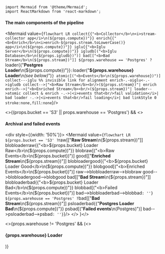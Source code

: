 ```mdx-code-block
import Mermaid from '@theme/Mermaid';
import ReactMarkdown from 'react-markdown';
```

<h4>The main components of the pipeline</h4>

<Mermaid value={`
flowchart LR
  collect{{"<b>Collector</b>\n<i>stream-collector app</i>\n(${props.compute})"}}
  enrich{{"<b>Enrich</b>\n<i>enrich-${props.stream.toLowerCase()} app</i>\n(${props.compute})"}}
  iglu{{"<b>Iglu Server</b>\n(${props.compute})"}}
  igludb[("<b>Iglu Database</b>\n(${props.igludb})")]
  bad[["<b>Bad Stream</b>\n(${props.stream})"]]
  ${props.warehouse == 'Postgres' ?
    `loader{{"<b>Postgres Loader</b>\n(${props.compute})"}}` :
    `loader("<b>${props.warehouse} Loader</b>\n<i>(see below)</i>")`
  }
  atomic[("<b>Events</b>\n(${props.warehouse})")]
  collect---iglu %% invisible link for alignment
  enrich-.-oiglu<-.->igludb
  collect-->|"<b>Raw Stream</b><br/>(${props.stream})"| enrich
  enrich-->|"<b>Enriched Stream</b><br/>(${props.stream})"| loader-->atomic
  collect & enrich -.->|<i>events that<br/>fail validation</i>| bad
  loader -.->|<i>events that<br/>fail loading</i>| bad
  linkStyle 0 stroke:none,fill:none
`}/>

<>{(props.bucket == 'S3' || props.warehouse == 'Postgres') &&
  <>
    <h4>Archival and failed events</h4>
    <div style={{width: '50%'}}>
      <Mermaid value={`
      flowchart LR
        ${props.bucket == 'S3' ?
          `raw[["<b>Raw Stream</b>\n(${props.stream})"]]
          blobloaderraw{{"<b>${props.bucket} Loader Raw</b>\n(${props.compute})"}}
          blobraw[("<b>Raw Events</b>\n(${props.bucket})")]
          good[["<b>Enriched Stream</b>\n(${props.stream})"]]
          blobloadergood{{"<b>${props.bucket} Loader Good</b>\n(${props.compute})"}}
          blobgood[("<b>Enriched Events</b>\n(${props.bucket})")]
          raw-->blobloaderraw-->blobraw
          good-->blobloadergood-->blobgood
          bad[["<b>Bad Stream</b>\n(${props.stream})"]]
          blobloaderbad{{"<b>${props.bucket} Loader Bad</b>\n(${props.compute})"}}
          blobbad[("<b>Failed Events</b>\n(${props.bucket})")]
          bad-->blobloaderbad-->blobbad` : ''}
        ${props.warehouse == 'Postgres' ?
          `bad[["<b>Bad Stream</b>\n(${props.stream})"]]
          psloaderbad{{"<b>Postgres Loader Bad</b>\n(${props.compute})"}}
          psbad[("<b>Failed events</b>\n(Postgres)")]
          bad-->psloaderbad-->psbad` : ''}
      `}/>
    </div>
  </>
}</>

<>{props.warehouse != 'Postgres' && (<>
  <h4>{props.warehouse} Loader</h4>
  <ReactMarkdown children={`
For more information about the ${props.warehouse} Loader, see the [documentation on the loading process](/docs/storing-querying/loading-process/index.md?warehouse=${props.warehouse.toLowerCase()}&cloud=${props.cloud == 'aws' ? 'aws-micro-batching' : props.cloud}).
  `}/>
</>)}</>
